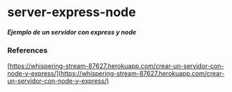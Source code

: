 # server-express-node

##### Ejemplo de un servidor con express y node

### References
[https://whispering-stream-87627.herokuapp.com/crear-un-servidor-con-node-y-express/](https://whispering-stream-87627.herokuapp.com/crear-un-servidor-con-node-y-express/)